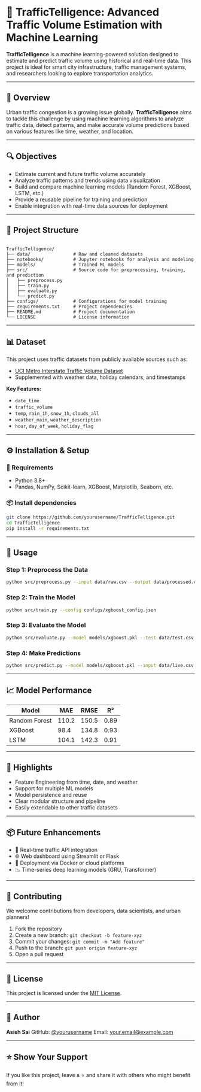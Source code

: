 # 🚦 TrafficTelligence: Advanced Traffic Volume Estimation with Machine Learning

**TrafficTelligence** is a machine learning-powered solution designed to estimate and predict traffic volume using historical and real-time data. This project is ideal for smart city infrastructure, traffic management systems, and researchers looking to explore transportation analytics.

---

## 🧠 Overview

Urban traffic congestion is a growing issue globally. **TrafficTelligence** aims to tackle this challenge by using machine learning algorithms to analyze traffic data, detect patterns, and make accurate volume predictions based on various features like time, weather, and location.

---

## 🔍 Objectives

- Estimate current and future traffic volume accurately
- Analyze traffic patterns and trends using data visualization
- Build and compare machine learning models (Random Forest, XGBoost, LSTM, etc.)
- Provide a reusable pipeline for training and prediction
- Enable integration with real-time data sources for deployment

---

## 📁 Project Structure

```

TrafficTelligence/
├── data/                # Raw and cleaned datasets
├── notebooks/           # Jupyter notebooks for analysis and modeling
├── models/              # Trained ML models
├── src/                 # Source code for preprocessing, training, and prediction
│   ├── preprocess.py
│   ├── train.py
│   ├── evaluate.py
│   └── predict.py
├── configs/             # Configurations for model training
├── requirements.txt     # Project dependencies
├── README.md            # Project documentation
└── LICENSE              # License information

````

---

## 📊 Dataset

This project uses traffic datasets from publicly available sources such as:

- [UCI Metro Interstate Traffic Volume Dataset](https://archive.ics.uci.edu/ml/datasets/Metro+Interstate+Traffic+Volume)
- Supplemented with weather data, holiday calendars, and timestamps

**Key Features:**
- `date_time`
- `traffic_volume`
- `temp`, `rain_1h`, `snow_1h`, `clouds_all`
- `weather_main`, `weather_description`
- `hour`, `day_of_week`, `holiday_flag`

---

## ⚙️ Installation & Setup

### 🔧 Requirements

- Python 3.8+
- Pandas, NumPy, Scikit-learn, XGBoost, Matplotlib, Seaborn, etc.

### 📦 Install dependencies

```bash
git clone https://github.com/yourusername/TrafficTelligence.git
cd TrafficTelligence
pip install -r requirements.txt
````

---

## 🚀 Usage

### Step 1: Preprocess the Data

```bash
python src/preprocess.py --input data/raw.csv --output data/processed.csv
```

### Step 2: Train the Model

```bash
python src/train.py --config configs/xgboost_config.json
```

### Step 3: Evaluate the Model

```bash
python src/evaluate.py --model models/xgboost.pkl --test data/test.csv
```

### Step 4: Make Predictions

```bash
python src/predict.py --model models/xgboost.pkl --input data/live.csv
```

---

## 📈 Model Performance

| Model         | MAE   | RMSE  | R²   |
| ------------- | ----- | ----- | ---- |
| Random Forest | 110.2 | 150.5 | 0.89 |
| XGBoost       | 98.4  | 134.8 | 0.93 |
| LSTM          | 104.1 | 142.3 | 0.91 |

---

## 📌 Highlights

* Feature Engineering from time, date, and weather
* Support for multiple ML models
* Model persistence and reuse
* Clear modular structure and pipeline
* Easily extendable to other traffic datasets

---

## 📦 Future Enhancements

* 🔄 Real-time traffic API integration
* 🌐 Web dashboard using Streamlit or Flask
* 📡 Deployment via Docker or cloud platforms
* 📉 Time-series deep learning models (GRU, Transformer)

---

## 🤝 Contributing

We welcome contributions from developers, data scientists, and urban planners!

1. Fork the repository
2. Create a new branch: `git checkout -b feature-xyz`
3. Commit your changes: `git commit -m "Add feature"`
4. Push to the branch: `git push origin feature-xyz`
5. Open a pull request

---

## 📄 License

This project is licensed under the [MIT License](LICENSE).

---

## 👤 Author

**Asish Sai**
GitHub: [@yourusername](https://github.com/Asishsai01)
Email: [your.email@example.com](asishsai972@gmail.com)

---

## ⭐️ Show Your Support

If you like this project, leave a ⭐️ and share it with others who might benefit from it!


